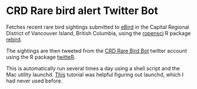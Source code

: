 CRD Rare bird alert Twitter Bot
=================

Fetches recent rare bird sightings submitted to [eBird](http://www.ebird.org) 
in the Capital Regional District of Vancouver Island, British Columbia, using 
the [ropensci](http://ropensci.org/) R package 
[rebird](http://ropensci.org/tutorials/rebird_tutorial.html).

The sightings are then tweeted from the [CRD Rare Bird Bot](https://twitter.com/crd_rare_bird) twitter account using the R package 
[twitteR](https://github.com/geoffjentry/twitteR).

This is automatically run several times a day using a shell script and the Mac utility launchd. [This](http://ricardianambivalence.com/2013/03/13/scheduling-tasks-with-macs-launchd-moving-on-from-cron/) tutorial was helpful figuring out launchd, which I had never used before.
